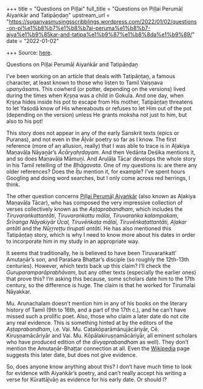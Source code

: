 +++
title = "Questions on Piḷḷai"
full_title = "Questions on Piḷḷai Perumāḷ Aiyaṅkār and Tatipāṇḍaṉ"
upstream_url = "https://suganyasmusingsscribblings.wordpress.com/2022/01/02/questions-on-pi%e1%b8%b7%e1%b8%b7ai-peruma%e1%b8%b7-aiya%e1%b9%85kar-and-tatipa%e1%b9%87%e1%b8%8da%e1%b9%89/"
date = "2022-01-02"

+++
Source: [here](https://suganyasmusingsscribblings.wordpress.com/2022/01/02/questions-on-pi%e1%b8%b7%e1%b8%b7ai-peruma%e1%b8%b7-aiya%e1%b9%85kar-and-tatipa%e1%b9%87%e1%b8%8da%e1%b9%89/).

Questions on Piḷḷai Perumāḷ Aiyaṅkār and Tatipāṇḍaṉ

I’ve been working on an article that deals with Tatipāṇṭaṉ, a famous character, at least known to those who listen to Tamil Vaiṣṇava *upanyāsam*s. This cowherd (or potter, depending on the versions) lived during the times when Kṛṣṇa was a child in Gokula. And one day, when Kṛṣṇa hides inside his pot to escape from His mother, Tatipāṇṭaṉ threatens to let Yaśodā know of His whereabouts or refuses to let Him out of the pot (depending on the version) unless He grants moksha not just to him, but also to his pot!

This story does not appear in any of the early Sanskrit texts (epics or Puranas), and not even in the Āḻvār poetry so far as I know. The first reference (more of an allusion, really) that I was able to trace is in Aḻakiya Maṇavāḷa Nāyaṉār’s *Ācāryahṛdayam*. And then Vedānta Deśika mentions it, and so does Maṇavāḷa Māmuṉi. And Aruḷāḷa Tācar develops the whole story in his Tamil retelling of the *Bhāgavata*. One of my questions is: are there any older references? Does the *Īṭu* mention it, for example? I’ve spent hours Googling and doing word searches, but I only come across red herrings, I think.

The other question concerns [Piḷḷai Perumāḷ Aiyaṅkār](http://acharya.org/ac/ppi/ppiv.pdf) (also known as Aḻakiya Maṇavāḷa Tācar), who has composed the very impressive collection of verses collectively known as the *Aṣṭaprabandham*, which includes the *Tiruvaraṅkattantāti*, *Tiruvaraṅkattu mālai*, *Tiruvaraṅka* *kalampakam*, *Śrīraṅga* *Nāyakiyār Ūcal, Tiruvēṅkaṭa mālai, Tiruvēṅkaṭattantāti, Aḻakar antāti* and the *Nūṟṟreṭṭu tirupati antāti*. He has also mentioned this Tatipāṇṭaṉ story, which is why I need to know more about his dates in order to incorporate him in my study in an appropriate way.

It seems that traditionally, he is believed to have been Tiruvaraṅkatt’ Amutaṉār’s son, and Paraśara Bhaṭṭar’s disciple (so roughly the 12th-13th centuries). However, which texts back up this claim? I’ll check the *Guruparamparāprabhāvam*, but any other texts (especially the earlier ones) that prove this? I’m asking this because, some scholars date him to the 17th century, so the difference is huge. The claim is that he worked for Tirumalai Nāyakkar.

Mu. Arunachalam doesn’t mention him in any of his books on the literary history of Tamil (9th to 16th, and a part of the 17th c.), and he can’t have missed such a prolific poet. Also, those who claim a later date do not cite any real evidence. This is something hinted at by the editors of the *Aṣṭaprabandham*, i.e. Vai. Mu. Caṭakōparāmānujācāriyār, Cē. Kiruṣṇamācāriyār and Vai. Mu. Kōpālakiruṣṇamācāriyār, all eminent scholars who have produced edition of the *divyaprabandham* as well). They don’t mention the Amutaṉār-Bhaṭṭar connection at all. Even the [Wikipedia](https://ta.wikipedia.org/wiki/பிள்ளைப்_பெருமாள்_ஐயங்கார்) page suggests this later date, but does not give evidence.

So, does anyone know anything about this? I don’t have much time to look for evidence with Aiyaṅkār’s poetry, and can’t really accept his writing a verse for Kūrattāḻvāṉ as evidence for his early date. Or should I?
